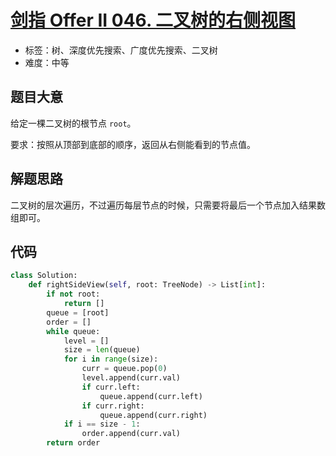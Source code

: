 # [剑指 Offer II 046. 二叉树的右侧视图](https://leetcode-cn.com/problems/WNC0Lk/)

- 标签：树、深度优先搜索、广度优先搜索、二叉树
- 难度：中等

## 题目大意

给定一棵二叉树的根节点 `root`。

要求：按照从顶部到底部的顺序，返回从右侧能看到的节点值。

## 解题思路

二叉树的层次遍历，不过遍历每层节点的时候，只需要将最后一个节点加入结果数组即可。

## 代码

```Python
class Solution:
    def rightSideView(self, root: TreeNode) -> List[int]:
        if not root:
            return []
        queue = [root]
        order = []
        while queue:
            level = []
            size = len(queue)
            for i in range(size):
                curr = queue.pop(0)
                level.append(curr.val)
                if curr.left:
                    queue.append(curr.left)
                if curr.right:
                    queue.append(curr.right)
            if i == size - 1:
                order.append(curr.val)
        return order
```

